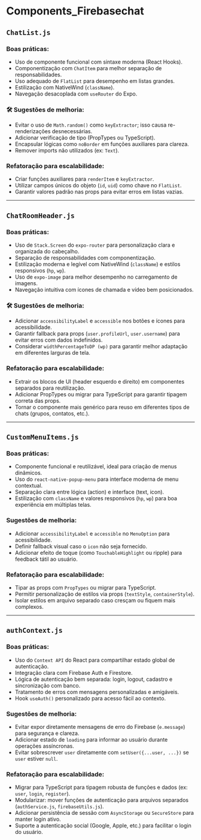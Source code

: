 # Components_Firebasechat

##  `ChatList.js`

###  Boas práticas:
- Uso de componente funcional com sintaxe moderna (React Hooks).
- Componentização com `ChatItem` para melhor separação de responsabilidades.
- Uso adequado de `FlatList` para desempenho em listas grandes.
- Estilização com NativeWind (`className`).
- Navegação desacoplada com `useRouter` do Expo.

### 🛠️ Sugestões de melhoria:
- Evitar o uso de `Math.random()` como `keyExtractor`; isso causa re-renderizações desnecessárias.
- Adicionar verificação de tipo (PropTypes ou TypeScript).
- Encapsular lógicas como `noBorder` em funções auxiliares para clareza.
- Remover imports não utilizados (ex: `Text`).

###  Refatoração para escalabilidade:
- Criar funções auxiliares para `renderItem` e `keyExtractor`.
- Utilizar campos únicos do objeto (`id`, `uid`) como chave no `FlatList`.
- Garantir valores padrão nas props para evitar erros em listas vazias.

---

##  `ChatRoomHeader.js`

###  Boas práticas:
- Uso de `Stack.Screen` do `expo-router` para personalização clara e organizada do cabeçalho.
- Separação de responsabilidades com componentização.
- Estilização moderna e legível com NativeWind (`className`) e estilos responsivos (`hp`, `wp`).
- Uso de `expo-image` para melhor desempenho no carregamento de imagens.
- Navegação intuitiva com ícones de chamada e vídeo bem posicionados.

### 🛠 Sugestões de melhoria:
- Adicionar `accessibilityLabel` e `accessible` nos botões e ícones para acessibilidade.
- Garantir fallback para props (`user.profileUrl`, `user.username`) para evitar erros com dados indefinidos.
- Considerar `widthPercentageToDP (wp)` para garantir melhor adaptação em diferentes larguras de tela.

###  Refatoração para escalabilidade:
- Extrair os blocos de UI (header esquerdo e direito) em componentes separados para reutilização.
- Adicionar PropTypes ou migrar para TypeScript para garantir tipagem correta das props.
- Tornar o componente mais genérico para reuso em diferentes tipos de chats (grupos, contatos, etc.).

---

##  `CustomMenuItems.js`

###  Boas práticas:
- Componente funcional e reutilizável, ideal para criação de menus dinâmicos.
- Uso do `react-native-popup-menu` para interface moderna de menu contextual.
- Separação clara entre lógica (action) e interface (text, icon).
- Estilização com `className` e valores responsivos (`hp`, `wp`) para boa experiência em múltiplas telas.

###  Sugestões de melhoria:
- Adicionar `accessibilityLabel` e `accessible` no `MenuOption` para acessibilidade.
- Definir fallback visual caso o `icon` não seja fornecido.
- Adicionar efeito de toque (como `TouchableHighlight` ou ripple) para feedback tátil ao usuário.

###  Refatoração para escalabilidade:
- Tipar as props com `PropTypes` ou migrar para TypeScript.
- Permitir personalização de estilos via props (`textStyle`, `containerStyle`).
- Isolar estilos em arquivo separado caso cresçam ou fiquem mais complexos.

---

##  `authContext.js`

###  Boas práticas:
- Uso do `Context API` do React para compartilhar estado global de autenticação.
- Integração clara com Firebase Auth e Firestore.
- Lógica de autenticação bem separada: login, logout, cadastro e sincronização com banco.
- Tratamento de erros com mensagens personalizadas e amigáveis.
- Hook `useAuth()` personalizado para acesso fácil ao contexto.

###  Sugestões de melhoria:
- Evitar expor diretamente mensagens de erro do Firebase (`e.message`) para segurança e clareza.
- Adicionar estado de `loading` para informar ao usuário durante operações assíncronas.
- Evitar sobrescrever `user` diretamente com `setUser({...user, ...})` se `user` estiver `null`.

###  Refatoração para escalabilidade:
- Migrar para TypeScript para tipagem robusta de funções e dados (ex: `user`, `login`, `register`).
- Modularizar: mover funções de autenticação para arquivos separados (`authService.js`, `firebaseUtils.js`).
- Adicionar persistência de sessão com `AsyncStorage` ou `SecureStore` para manter login ativo.
- Suporte a autenticação social (Google, Apple, etc.) para facilitar o login do usuário.
